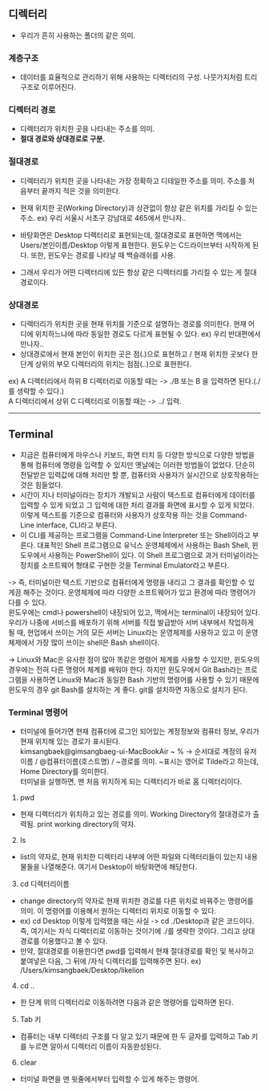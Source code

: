 ## 디렉터리
- 우리가 흔히 사용하는 폴더의 같은 의미.

### 계층구조
- 데이터를 효율적으로 관리하기 위해 사용하는 디렉터리의 구성. 나뭇가지처럼 트리 구조로 이루어진다.

### 디렉터리 경로
- 디렉터리가 위치한 곳을 나타내는 주소를 의미.
- **절대 경로와 상대경로로 구분.**


### 절대경로
- 디렉터리가 위치한 곳을 나타내는 가장 정확하고 디테일한 주소를 의미. 주소를 처음부터 끝까지 적은 것을 의미한다.
- 현재 위치한 곳(Working Directory)과 상관없이 항상 같은 위치를 가리킬 수 있는 주소. ex) 우리 서울시 서초구 강남대로 465에서 만나자..

- 바탕화면은 Desktop 디렉터리로 표현되는데, 절대경로로 표현하면 맥에서는 Users/본인이름/Desktop 이렇게 표현한다. 윈도우는 C드라이브부터 시작하게 된다. 또한, 윈도우는 경로를 나타날 때 백슬래쉬를 사용. 
- 그래서 우리가 어떤 디렉터리에 있든 항상 같은 디렉터리를 가리킬 수 있는 게 절대경로이다.


### 상대경로
- 디렉터리가 위치한 곳을 현재 위치를 기준으로 설명하는 경로를 의미한다. 현재 어디에 위치하느냐에 따라 동일한 경로도 다르게 표현될 수 있다. ex) 우리 반대편에서 만나자..
- 상대경로에서 현재 본인이 위치한 곳은 점(.)으로 표현하고 / 현재 위치한 곳보다 한 단계 상위의 부모 디렉터리의 위치는 점점(..)으로 표현한다.

ex) A 디렉터리에서 하위 B 디렉터리로 이동할 때는 -> ./B 또는 B 을 입력하면 된다.(./를 생략할 수 있다.)      
    A 디렉터리에서 상위 C 디렉터리로 이동할 때는 -> ../ 입력.
    
* * * 
## Terminal
- 지금은 컴퓨터에게 마우스나 키보드, 화면 터치 등 다양한 방식으로 다양한 방법을 통해 컴퓨터에 명령을 입력할 수 있지만 옛날에는 이러한 방법들이 없었다. 단순히 전달받은 입력값에 대해 처리만 할 뿐, 컴퓨터와 사용자가 실시간으로 상호작용하는 것은 힘들었다.
- 시간이 지나 터미널이라는 장치가 개발되고 사람이 텍스트로 컴퓨터에게 데이터를 입력할 수 있게 되었고 그 입력에 대한 처리 결과를 화면에 표시할 수 있게 되었다. 이렇게 텍스트를 기준으로 컴퓨터와 사용자가 상호작용 하는 것을 Command-Line interface, CLI라고 부른다.
- 이 CLI를 제공하는 프로그램을 Command-Line Interpreter 또는 Shell이라고 부른다. 대표적인 Shell 프로그램으로 유닉스 운영체제에서 사용하는 Bash Shell, 윈도우에서 사용하는 PowerShell이 있다. 이 Shell 프로그램으로 과거 터미널이라는 장치를 소프트웨어 형태로 구현한 것을 Terminal Emulator라고 부른다.

-> 즉, 터미널이란 텍스트 기반으로 컴퓨터에게 명령을 내리고 그 결과를 확인할 수 있게끔 해주는 것이다. 운영체제에 따라 다양한 소프트웨어가 있고 환경에 따라 명령어가 다를 수 있다.   
   윈도우에는 cmd나 powershell이 내장되어 있고, 맥에서는 terminal이 내장되어 있다.   
   우리가 나중에 서비스를 배포하기 위해 서버를 직접 발급받아 서버 내부에서 작업하게 될 때, 현업에서 쓰이는 거의 모든 서버는 Linux라는 운영체제를 사용하고 있고 이 운영체제에서 가장 많이 쓰이는 shell은 Bash shell이다.
   
-> Linux와 Mac은 유사한 점이 많아 똑같은 명령어 체계를 사용할 수 있지만, 윈도우의 경우에는 전혀 다른 명령어 체계를 배워야 한다. 하지만 윈도우에서 Git Bash라는 프로그램을 사용하면 Linux와 Mac과 동일한 Bash 기반의 명령어를 사용할 수 있기 때문에 윈도우의 경우 git Bash를 설치하는 게 좋다. git를 설치하면 자동으로 설치가 된다.


### Terminal 명령어
- 터미널에 들어가면 현재 컴퓨터에 로그인 되어있는 계정정보와 컴퓨터 정보, 우리가 현재 위치해 있는 경로가 표시된다.   
  kimsangbaek@gimsangbaeg-ui-MacBookAir ~ %  -> 순서대로 계정의 유저이름 / @컴퓨터이름(호스트명) / ~경로를 의미. ~표시는 영어로 Tilde라고 하는데, Home Directory를 의미한다.   
  터미널을 실행하면, 맨 처음 위치하게 되는 디렉터리가 바로 홈 디렉터리이다.
  
1) pwd 
- 현재 디렉터리가 위치하고 있는 경로를 의미. Working Directory의 절대경로가 출력됨. print working directory의 약자.

2) ls
- list의 약자로, 현재 위치한 디렉터리 내부에 어떤 파일와 디렉터리들이 있는지 내용물들을 나열해준다. 여기서 Desktop이 바탕화면에 해당한다.

3) cd 디렉터리이름
- change directory의 약자로 현재 위치한 경로를 다른 위치로 바꿔주는 명령어를 의미. 이 명령어를 이용해서 원하는 디렉터리 위치로 이동할 수 있다.   
- ex) cd Desktop 이렇게 입력했을 때는 사실 -> cd ./Desktop과 같은 코드이다. 즉, 여기서는 자식 디렉터리로 이동하는 것이기에 ./를 생략한 것이다. 그리고 상대경로를 이용했다고 볼 수 있다.
- 만약, 절대경로를 이용한다면 pwd를 입력해서 현재 절대경로를 확인 및 복사하고 붙여넣은 다음, 그 뒤에 /자식 디렉터리를 입력해주면 된다. ex) /Users/kimsangbaek/Desktop/likelion 

4) cd ..
- 한 단계 위의 디렉터리로 이동하려면 다음과 같은 명령어를 입력하면 된다.

5) Tab 키
- 컴퓨터는 내부 디렉터리 구조를 다 알고 있기 때문에 한 두 글자를 입력하고 Tab 키를 누르면 알아서 디렉터리 이름이 자동완성된다. 

6) clear
- 터미널 화면을 맨 윗줄에서부터 입력할 수 있게 해주는 명령어.
